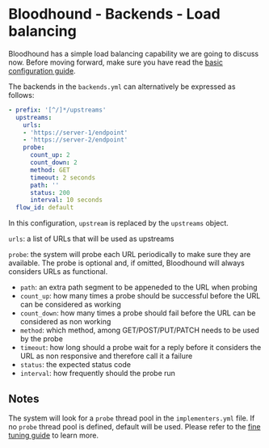 # Bloodhound - Backends - Load balancing

Bloodhound has a simple load balancing capability we are going to discuss now. Before moving forward, make sure you have
read the [basic configuration guide](01_basic_configuration.md).

The backends in the `backends.yml` can alternatively be expressed as follows:

```yaml
- prefix: '[^/]*/upstreams'
  upstreams:
    urls:
    - 'https://server-1/endpoint'
    - 'https://server-2/endpoint'
    probe:
      count_up: 2
      count_down: 2
      method: GET
      timeout: 2 seconds
      path: ''
      status: 200
      interval: 10 seconds
  flow_id: default
```
In this configuration, `upstream` is replaced by the `upstreams` object.

`urls`: a list of URLs that will be used as upstreams

`probe`: the system will probe each URL periodically to make sure they are available. The probe is optional and, if
omitted, Bloodhound will always considers URLs as functional.
* `path`: an extra path segment to be appeneded to the URL when probing
* `count_up`: how many times a probe should be successful before the URL can be considered as working
* `count_down`: how many times a probe should fail before the URL can be considered as non working
* `method`: which method, among GET/POST/PUT/PATCH needs to be used by the probe
* `timeout`: how long should a probe wait for a reply before it considers the URL as non responsive and therefore call
  it a failure
* `status`: the expected status code
* `interval`: how frequently should the probe run


## Notes

The system will look for a `probe` thread pool in the `implementers.yml` file. If no `probe` thread pool is defined,
default will be used. Please refer to the [fine tuning guide](06_fine_tuning.md) to learn more.
